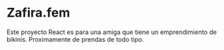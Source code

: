 # Zafira.fem

Este proyecto React es para una amiga que tiene un emprendimiento de bikinis. Proximamente de prendas de todo tipo.
